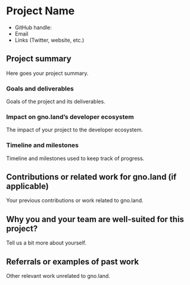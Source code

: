 # Project Name

- GitHub handle:
- Email
- Links (Twitter, website, etc.)

## Project summary

Here goes your project summary.

### Goals and deliverables

Goals of the project and its deliverables.

### Impact on gno.land’s developer ecosystem

The impact of your project to the developer ecosystem.

### Timeline and milestones

Timeline and milestones used to keep track of progress.

## Contributions or related work for gno.land (if applicable)

Your previous contributions or work related to gno.land.

## Why you and your team are well-suited for this project?

Tell us a bit more about yourself.

## Referrals or examples of past work

Other relevant work unrelated to gno.land.